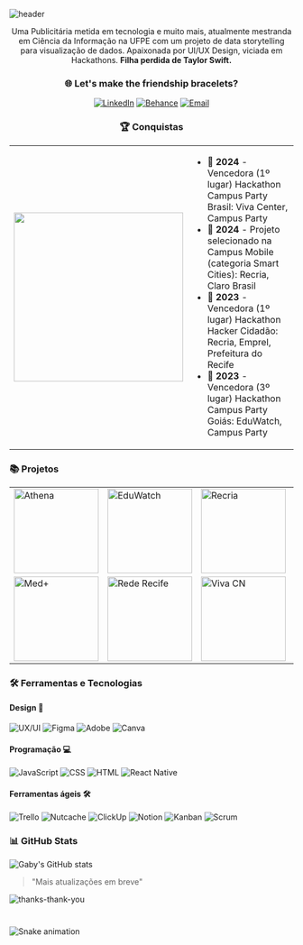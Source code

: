 ![header](https://github.com/user-attachments/assets/8e7db65c-8394-4d19-aaa9-9689478acdb9)

<div align="center">

Uma Publicitária metida em tecnologia e muito mais, atualmente mestranda em Ciência da Informação na UFPE com um projeto de data storytelling para visualização de dados. Apaixonada por UI/UX Design, viciada em Hackathons. **Filha perdida de Taylor Swift.**

</div>

<div align="center">

### 🌐 Let's make the friendship bracelets?
[![LinkedIn](https://img.shields.io/badge/LinkedIn-0077B5?style=for-the-badge&logo=linkedin&logoColor=white)](https://www.linkedin.com/in/gabygraciano/)
[![Behance](https://img.shields.io/badge/Behance-1769ff?style=for-the-badge&logo=behance&logoColor=white)](https://www.behance.net/gabygraciano)
[![Email](https://img.shields.io/badge/Email-D14836?style=for-the-badge&logo=gmail&logoColor=white)](mailto:gabifc_graciano@hotmail.com)

</div>

<div align="center">
  
### 🏆 Conquistas 
  
</div>
  
<table>
  <tr>
    <td><img src="https://github.com/user-attachments/assets/015a513f-2916-40ef-beaf-62212886f6d9" width="300"></td>
    <td>
      <ul>
        <li>🥇 <strong>2024</strong> - Vencedora (1º lugar) Hackathon Campus Party Brasil: Viva Center, Campus Party</li>
        <li>🏅 <strong>2024</strong> - Projeto selecionado na Campus Mobile (categoria Smart Cities): Recria, Claro Brasil</li>
        <li>🥇 <strong>2023</strong> - Vencedora (1º lugar) Hackathon Hacker Cidadão: Recria, Emprel, Prefeitura do Recife</li>
        <li>🥉 <strong>2023</strong> - Vencedora (3º lugar) Hackathon Campus Party Goiás: EduWatch, Campus Party</li>
      </ul>
    </td>
  </tr>
</table>

### 📚 Projetos

<table>
  <tr>
    <td>
      <a href="https://github.com/gabygraciano/Previsao-de-Tipos-de-Consumo-com-Tkinter-e-Machine-Learning">
        <img src="https://github.com/user-attachments/assets/d211f06a-a12a-40fa-b264-1d11260da981" alt="Athena" width="150">
      </a>
    </td>
    <td>
      <a href="https://github.com/marcelopetroni/RecTeam">
        <img src="https://github.com/user-attachments/assets/883ff0ff-0b0c-4961-a9a8-c7e293873643" alt="EduWatch" width="150">
      </a>
    </td>
    <td>
      <a href="https://github.com/marcelopetroni/RedeRecife">
        <img src="https://github.com/user-attachments/assets/9438d7a3-8a9e-4423-a4a3-7118b173f6b2" alt="Recria" width="150">
      </a>
    </td>
    <td>
      <a href="https://github.com/marcelopetroni/MedPlus">
        <img src="https://github.com/user-attachments/assets/79d50578-ebf9-4787-b842-c48cf9a2cbcb" alt="RotulAi" width="150">
      </a>
    </td>
  </tr>
  <tr>
    <td>
      <a href="https://github.com/sergioluisfilho/RotulAI">
        <img src="https://github.com/user-attachments/assets/43208b20-e342-4ad6-9537-e27228642205" alt="Med+" width="150">
      </a>
    </td>
    <td>
      <a href="https://github.com/GustavoHLMA/Recria-Client">
        <img src="https://github.com/user-attachments/assets/71aa51ab-d4db-4f41-9ffb-725c81096e37" alt="Rede Recife" width="150">
      </a>
    </td>
    <td>
      <a href="https://www.behance.net/gallery/193931305/EDUWATCH-(UXUI-Design)">
        <img src="https://github.com/user-attachments/assets/f89f2f89-a322-4c9e-8fea-14dd89cf87f4" alt="Viva CN" width="150">
      </a>
    </td>
    <td>
      <a href="https://github.com/DanielEmidio1988/athena">
        <img src="https://github.com/user-attachments/assets/3b0978fd-b07a-4554-abae-6eec7725c2a5" alt="Modelo de Previsão" width="150">
      </a>
    </td>
  </tr>
</table>




### 🛠️ Ferramentas e Tecnologias

#### Design 🎨
![UX/UI](https://img.shields.io/badge/UX%2FUI-ff69b4?style=for-the-badge&logo=figma&logoColor=white)
![Figma](https://img.shields.io/badge/Figma-F24E1E?style=for-the-badge&logo=figma&logoColor=white)
![Adobe](https://img.shields.io/badge/Adobe-FF0000?style=for-the-badge&logo=adobe&logoColor=white)
![Canva](https://img.shields.io/badge/Canva-00C4CC?style=for-the-badge&logo=canva&logoColor=white)

#### Programação 💻
![JavaScript](https://img.shields.io/badge/JavaScript-323330?style=for-the-badge&logo=javascript&logoColor=F7DF1E)
![CSS](https://img.shields.io/badge/CSS-1572B6?style=for-the-badge&logo=css3&logoColor=white)
![HTML](https://img.shields.io/badge/HTML-E34F26?style=for-the-badge&logo=html5&logoColor=white)
![React Native](https://img.shields.io/badge/React_Native-20232A?style=for-the-badge&logo=react&logoColor=61DAFB)

#### Ferramentas ágeis 🛠️
![Trello](https://img.shields.io/badge/Trello-0052CC?style=for-the-badge&logo=trello&logoColor=white)
![Nutcache](https://img.shields.io/badge/Nutcache-0052CC?style=for-the-badge&logo=nutcache&logoColor=white)
![ClickUp](https://img.shields.io/badge/ClickUp-7B68EE?style=for-the-badge&logo=clickup&logoColor=white)
![Notion](https://img.shields.io/badge/Notion-000000?style=for-the-badge&logo=notion&logoColor=white)
![Kanban](https://img.shields.io/badge/Kanban-FF4500?style=for-the-badge&logo=kanban&logoColor=white)
![Scrum](https://img.shields.io/badge/Scrum-000000?style=for-the-badge&logo=scrum&logoColor=white)

### 📊 GitHub Stats
![Gaby's GitHub stats](https://github-readme-stats.vercel.app/api?username=gabygraciano&show_icons=true&theme=radical)

> "Mais atualizações em breve" 

![thanks-thank-you](https://github.com/user-attachments/assets/6b9cdeca-662b-49c1-bd5d-5bfe64b36fa0)


###

<br clear="both">

<img src="https://raw.githubusercontent.com/maurodesouza/maurodesouza/output/snake.svg" alt="Snake animation" />

###


